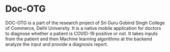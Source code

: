 # Doc-OTG
DOC-OTG is a part of the research project of Sri Guru Gobind Singh College of Commerce, Delhi University. It is a native mobile application for doctors to diagnose whether a patient is COVID-19 positive or not. It takes inputs from the patient and then Machine learning algorithms at the backend analyze the input and provide a diagnosis report.